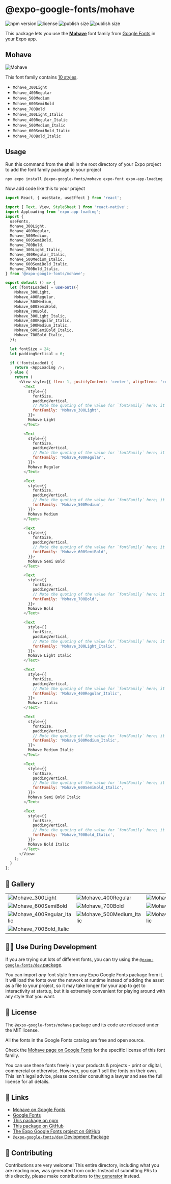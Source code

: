 # @expo-google-fonts/mohave

![npm version](https://flat.badgen.net/npm/v/@expo-google-fonts/mohave)
![license](https://flat.badgen.net/github/license/expo/google-fonts)
![publish size](https://flat.badgen.net/packagephobia/install/@expo-google-fonts/mohave)
![publish size](https://flat.badgen.net/packagephobia/publish/@expo-google-fonts/mohave)

This package lets you use the [**Mohave**](https://fonts.google.com/specimen/Mohave) font family from [Google Fonts](https://fonts.google.com/) in your Expo app.

## Mohave

![Mohave](./font-family.png)

This font family contains [10 styles](#-gallery).

- `Mohave_300Light`
- `Mohave_400Regular`
- `Mohave_500Medium`
- `Mohave_600SemiBold`
- `Mohave_700Bold`
- `Mohave_300Light_Italic`
- `Mohave_400Regular_Italic`
- `Mohave_500Medium_Italic`
- `Mohave_600SemiBold_Italic`
- `Mohave_700Bold_Italic`

## Usage

Run this command from the shell in the root directory of your Expo project to add the font family package to your project
```sh
npx expo install @expo-google-fonts/mohave expo-font expo-app-loading
```

Now add code like this to your project
```js
import React, { useState, useEffect } from 'react';

import { Text, View, StyleSheet } from 'react-native';
import AppLoading from 'expo-app-loading';
import {
  useFonts,
  Mohave_300Light,
  Mohave_400Regular,
  Mohave_500Medium,
  Mohave_600SemiBold,
  Mohave_700Bold,
  Mohave_300Light_Italic,
  Mohave_400Regular_Italic,
  Mohave_500Medium_Italic,
  Mohave_600SemiBold_Italic,
  Mohave_700Bold_Italic,
} from '@expo-google-fonts/mohave';

export default () => {
  let [fontsLoaded] = useFonts({
    Mohave_300Light,
    Mohave_400Regular,
    Mohave_500Medium,
    Mohave_600SemiBold,
    Mohave_700Bold,
    Mohave_300Light_Italic,
    Mohave_400Regular_Italic,
    Mohave_500Medium_Italic,
    Mohave_600SemiBold_Italic,
    Mohave_700Bold_Italic,
  });

  let fontSize = 24;
  let paddingVertical = 6;

  if (!fontsLoaded) {
    return <AppLoading />;
  } else {
    return (
      <View style={{ flex: 1, justifyContent: 'center', alignItems: 'center' }}>
        <Text
          style={{
            fontSize,
            paddingVertical,
            // Note the quoting of the value for `fontFamily` here; it expects a string!
            fontFamily: 'Mohave_300Light',
          }}>
          Mohave Light
        </Text>

        <Text
          style={{
            fontSize,
            paddingVertical,
            // Note the quoting of the value for `fontFamily` here; it expects a string!
            fontFamily: 'Mohave_400Regular',
          }}>
          Mohave Regular
        </Text>

        <Text
          style={{
            fontSize,
            paddingVertical,
            // Note the quoting of the value for `fontFamily` here; it expects a string!
            fontFamily: 'Mohave_500Medium',
          }}>
          Mohave Medium
        </Text>

        <Text
          style={{
            fontSize,
            paddingVertical,
            // Note the quoting of the value for `fontFamily` here; it expects a string!
            fontFamily: 'Mohave_600SemiBold',
          }}>
          Mohave Semi Bold
        </Text>

        <Text
          style={{
            fontSize,
            paddingVertical,
            // Note the quoting of the value for `fontFamily` here; it expects a string!
            fontFamily: 'Mohave_700Bold',
          }}>
          Mohave Bold
        </Text>

        <Text
          style={{
            fontSize,
            paddingVertical,
            // Note the quoting of the value for `fontFamily` here; it expects a string!
            fontFamily: 'Mohave_300Light_Italic',
          }}>
          Mohave Light Italic
        </Text>

        <Text
          style={{
            fontSize,
            paddingVertical,
            // Note the quoting of the value for `fontFamily` here; it expects a string!
            fontFamily: 'Mohave_400Regular_Italic',
          }}>
          Mohave Italic
        </Text>

        <Text
          style={{
            fontSize,
            paddingVertical,
            // Note the quoting of the value for `fontFamily` here; it expects a string!
            fontFamily: 'Mohave_500Medium_Italic',
          }}>
          Mohave Medium Italic
        </Text>

        <Text
          style={{
            fontSize,
            paddingVertical,
            // Note the quoting of the value for `fontFamily` here; it expects a string!
            fontFamily: 'Mohave_600SemiBold_Italic',
          }}>
          Mohave Semi Bold Italic
        </Text>

        <Text
          style={{
            fontSize,
            paddingVertical,
            // Note the quoting of the value for `fontFamily` here; it expects a string!
            fontFamily: 'Mohave_700Bold_Italic',
          }}>
          Mohave Bold Italic
        </Text>
      </View>
    );
  }
};

```

## 🔡 Gallery


||||
|-|-|-|
|![Mohave_300Light](./Mohave_300Light.ttf.png)|![Mohave_400Regular](./Mohave_400Regular.ttf.png)|![Mohave_500Medium](./Mohave_500Medium.ttf.png)||
|![Mohave_600SemiBold](./Mohave_600SemiBold.ttf.png)|![Mohave_700Bold](./Mohave_700Bold.ttf.png)|![Mohave_300Light_Italic](./Mohave_300Light_Italic.ttf.png)||
|![Mohave_400Regular_Italic](./Mohave_400Regular_Italic.ttf.png)|![Mohave_500Medium_Italic](./Mohave_500Medium_Italic.ttf.png)|![Mohave_600SemiBold_Italic](./Mohave_600SemiBold_Italic.ttf.png)||
|![Mohave_700Bold_Italic](./Mohave_700Bold_Italic.ttf.png)||||


## 👩‍💻 Use During Development

If you are trying out lots of different fonts, you can try using the [`@expo-google-fonts/dev` package](https://github.com/expo/google-fonts/tree/master/font-packages/dev#readme).

You can import *any* font style from any Expo Google Fonts package from it. It will load the fonts
over the network at runtime instead of adding the asset as a file to your project, so it may take longer
for your app to get to interactivity at startup, but it is extremely convenient
for playing around with any style that you want.

## 📖 License

The `@expo-google-fonts/mohave` package and its code are released under the MIT license.

All the fonts in the Google Fonts catalog are free and open source.

Check the [Mohave page on Google Fonts](https://fonts.google.com/specimen/Mohave) for the specific license of this font family.

You can use these fonts freely in your products & projects - print or digital, commercial or otherwise. However, you can't sell the fonts on their own. This isn't legal advice, please consider consulting a lawyer and see the full license for all details.

## 🔗 Links

- [Mohave on Google Fonts](https://fonts.google.com/specimen/Mohave)
- [Google Fonts](https://fonts.google.com/)
- [This package on npm](https://www.npmjs.com/package/@expo-google-fonts/mohave)
- [This package on GitHub](https://github.com/expo/google-fonts/tree/master/font-packages/mohave)
- [The Expo Google Fonts project on GitHub](https://github.com/expo/google-fonts)
- [`@expo-google-fonts/dev` Devlopment Package](https://github.com/expo/google-fonts/tree/master/font-packages/dev)

## 🤝 Contributing

Contributions are very welcome! This entire directory, including what you are reading now, was generated from code. Instead of submitting PRs to this directly, please make contributions to [the generator](https://github.com/expo/google-fonts/tree/master/packages/generator) instead.
